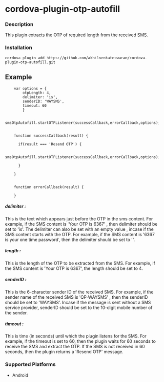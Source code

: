 # cordova-plugin-otp-autofill

### Description

This plugin extracts the OTP of required length from the received SMS.

### Installation

```
cordova plugin add https://github.com/akhilvenkateswaran/cordova-plugin-otp-autofill.git

```
## Example

```
	var options = {
		otpLength: 4,
		delimiter: 'is',
		senderID: 'WAYSMS',
		timeout: 60
	    }

	smsOtpAutofill.startOTPListener(successCallback,errorCallback,options);


	function successCallback(result) {

	  if(result === 'Resend OTP') {

		  smsOtpAutofill.startOTPListener(successCallback,errorCallback,options);

	  }

	}


	function errorCallback(result) {

	}

```
##### delimiter :

This is the text which appears just before the OTP in the sms content. For example, if the SMS content is 'Your OTP is 6367' , then delimiter should be set to 'is'. The delimiter can also be set with an empty value , incase if the SMS content starts with the OTP.
For example, if the SMS content is '6367 is your one time password', then the delimiter should be set to ''.

##### length :
 
This is the length of the OTP to be extracted from the SMS. For example, if the SMS content is 'Your OTP is 6367', the length should be set to 4.

##### senderID :

This is the 6-character sender ID of the received SMS. For example, if the sender name of the received SMS is 'QP-WAYSMS' , then the senderID should be set to 'WAYSMS'. Incase if the message is sent without a SMS service provider, senderID should be set to the 10-digit mobile number of the sender.


##### timeout :

This is time (in seconds) until which the plugin listens for the SMS. For example, if the timeout is set to 60, then the plugin waits for 60 seconds to receive the SMS and extract the OTP. If the SMS is not received in 60 seconds, then the plugin returns a 'Resend OTP' message.



### Supported Platforms

- Android

    
    
